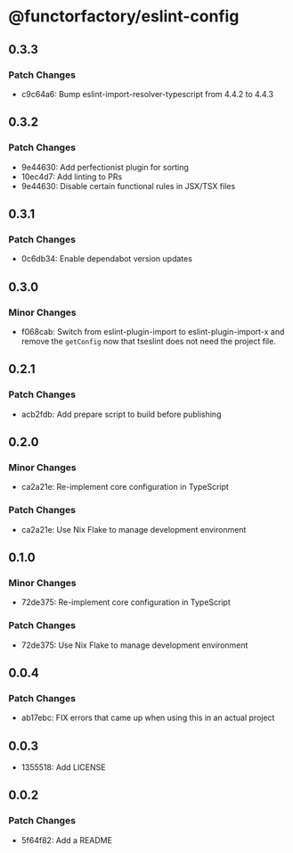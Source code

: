 # @functorfactory/eslint-config

## 0.3.3

### Patch Changes

- c9c64a6: Bump eslint-import-resolver-typescript from 4.4.2 to 4.4.3

## 0.3.2

### Patch Changes

- 9e44630: Add perfectionist plugin for sorting
- 10ec4d7: Add linting to PRs
- 9e44630: Disable certain functional rules in JSX/TSX files

## 0.3.1

### Patch Changes

- 0c6db34: Enable dependabot version updates

## 0.3.0

### Minor Changes

- f068cab: Switch from eslint-plugin-import to eslint-plugin-import-x and
  remove the `getConfig` now that tseslint does not need the project
  file.

## 0.2.1

### Patch Changes

- acb2fdb: Add prepare script to build before publishing

## 0.2.0

### Minor Changes

- ca2a21e: Re-implement core configuration in TypeScript

### Patch Changes

- ca2a21e: Use Nix Flake to manage development environment

## 0.1.0

### Minor Changes

- 72de375: Re-implement core configuration in TypeScript

### Patch Changes

- 72de375: Use Nix Flake to manage development environment

## 0.0.4

### Patch Changes

- ab17ebc: FIX errors that came up when using this in an actual project

## 0.0.3

- 1355518: Add LICENSE

## 0.0.2

### Patch Changes

- 5f64f82: Add a README
